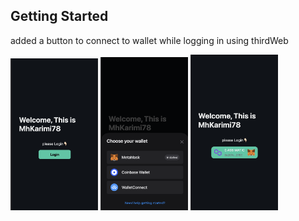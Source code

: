 ## Getting Started

added a button to connect to wallet while logging in using thirdWeb

<img width="140" alt="1" src="./public/1.png">
<img width="140" alt="2" src="./public/2.png">
<img width="140" alt="3" src="./public/3.png">
